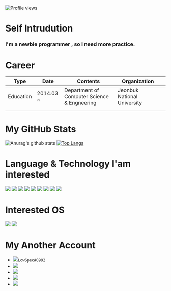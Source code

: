 ![Profile views](https://gpvc.arturio.dev/EqualLove)
# Self Intrudution
### I'm a newbie programmer , so I need more practice.
# Career
| **Type**      | **Date**      | **Contents**                                     | **Organization**                |   |
|-----------|-----------|----------------------------------------------|-----------------------------|---|
| Education | 2014.03 ~ | Department of Computer Science & Engneering  | Jeonbuk National University |   |
|           |           |                                              |                             |   |
|           |           |                                              |                             |   |
# My GitHub Stats
![Anurag's github stats](https://github-readme-stats.vercel.app/api?username=EqualLove&show_icons=true&theme=tokyonight&align=center)
[![Top Langs](https://github-readme-stats.vercel.app/api/top-langs/?username=EqualLove&layout=compact)](https://github.com/anuraghazra/github-readme-stats&align=center)
# Language & Technology I'am interested
<img src="https://img.shields.io/badge/java-%23ED8B00.svg?&style=for-the-badge&logo=java&logoColor=white&align=center">
<img src="https://img.shields.io/badge/javascript%20-%23323330.svg?&style=for-the-badge&logo=javascript&logoColor=%23F7DF1E&align=center">
<img src="https://img.shields.io/badge/html5%20-%23E34F26.svg?&style=for-the-badge&logo=html5&logoColor=white">
<img src="https://img.shields.io/badge/css3%20-%231572B6.svg?&style=for-the-badge&logo=css3&logoColor=white">
<img src="https://img.shields.io/badge/python%20-%2314354C.svg?&style=for-the-badge&logo=python&logoColor=white">
<img src="https://img.shields.io/badge/c%20-%2300599C.svg?&style=for-the-badge&logo=c&logoColor=white">
<img src="https://img.shields.io/badge/c++%20-%2300599C.svg?&style=for-the-badge&logo=c%2B%2B&logoColor=white">
<img src="https://img.shields.io/badge/Amazon%20AWS-%23232F3E?logo=amazon-aws&logoColor=white&style=for-the-badge">
<img src="https://img.shields.io/badge/Google%20Cloud-%234285F4?logo=google-cloud&logoColor=white&style=for-the-badge">

# Interested OS
<img src="https://img.shields.io/badge/windows-0078D6?logo=windows&logoColor=white&style=for-the-badge">
<img src="https://img.shields.io/badge/ubuntu-E95420?logo=ubuntu&logoColor=white&style=for-the-badge">

# My Another Account
* <img src="https://img.shields.io/badge/LowSpec-%237289DA.svg?&style=for-the-badge&logo=discord&logoColor=white">`LowSpec#0992`
* [<img src="https://img.shields.io/badge/遠藤さくら-%23000000.svg?&style=for-the-badge&logo=steam&logoColor=white">](https://steamcommunity.com/id/ckck1212/)
* [<img src="https://img.shields.io/badge/ckck1212@naver.com-D14836?&style=for-the-badge&logo=gmail&logoColor=white">](mailto:ckck1212@naver.com)
* [<img src="https://img.shields.io/badge/nogi.jang-%23E4405F.svg?&style=for-the-badge&logo=instagram&logoColor=white">](https://www.instagram.com/nogi.jang/)
* [<img src="https://img.shields.io/badge/Jang Ho Jeong-%231877F2.svg?&style=for-the-badge&logo=facebook&logoColor=white">](https://www.facebook.com/hojeong.jang.94/)

